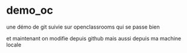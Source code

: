 # demo_oc
une démo de git suivie sur openclassrooms qui se passe bien

et maintenant on modifie depuis github
mais aussi depuis ma machine locale
